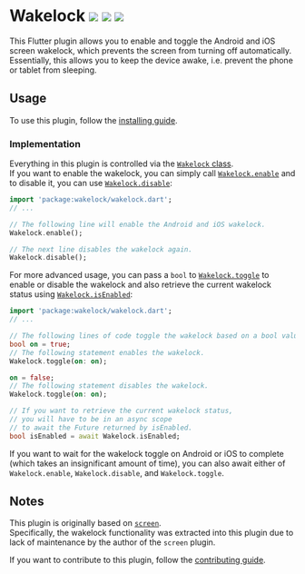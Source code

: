# Wakelock [![](https://travis-ci.com/creativecreatorormaybenot/wakelock.svg?branch=master)](https://travis-ci.com/creativecreatorormaybenot/wakelock) [![](https://img.shields.io/github/stars/creativecreatorormaybenot/wakelock.svg)](https://github.com/creativecreatorormaybenot/wakelock) [![](https://img.shields.io/pub/v/wakelock.svg)](https://pub.dev/packages/wakelock)

This Flutter plugin allows you to enable and toggle the Android and iOS screen wakelock, which prevents the screen from turning off automatically.  
Essentially, this allows you to keep the device awake, i.e. prevent the phone or tablet from sleeping.

## Usage

To use this plugin, follow the [installing guide](https://pub.dev/packages/wakelock#-installing-tab-).

### Implementation

Everything in this plugin is controlled via the [`Wakelock` class](https://pub.dev/documentation/wakelock/latest/wakelock/Wakelock-class.html).  
If you want to enable the wakelock, you can simply call [`Wakelock.enable`](https://pub.dev/documentation/wakelock/latest/wakelock/Wakelock/enable.html) and to disable it, you can use [`Wakelock.disable`](https://pub.dev/documentation/wakelock/latest/wakelock/Wakelock/disable.html):

```dart
import 'package:wakelock/wakelock.dart';
// ...

// The following line will enable the Android and iOS wakelock.
Wakelock.enable();

// The next line disables the wakelock again.
Wakelock.disable();
```

For more advanced usage, you can pass a `bool` to [`Wakelock.toggle`](https://pub.dev/documentation/wakelock/latest/wakelock/Wakelock/toggle.html) to enable or disable the wakelock and also retrieve the current wakelock status using [`Wakelock.isEnabled`](https://pub.dev/documentation/wakelock/latest/wakelock/Wakelock/isEnabled.html):

```dart
import 'package:wakelock/wakelock.dart';
// ...

// The following lines of code toggle the wakelock based on a bool value.
bool on = true;
// The following statement enables the wakelock.
Wakelock.toggle(on: on);

on = false;
// The following statement disables the wakelock.
Wakelock.toggle(on: on);

// If you want to retrieve the current wakelock status,
// you will have to be in an async scope
// to await the Future returned by isEnabled.
bool isEnabled = await Wakelock.isEnabled;
```

If you want to wait for the wakelock toggle on Android or iOS to complete (which takes an insignificant amount of time), you can also await either of `Wakelock.enable`, `Wakelock.disable`, and `Wakelock.toggle`.

## Notes

This plugin is originally based on [`screen`](https://pub.dev/packages/screen).  
Specifically, the wakelock functionality was extracted into this plugin due to lack of maintenance by the author of the `screen` plugin.

If you want to contribute to this plugin, follow the [contributing guide](https://github.com/creativecreatorormaybenot/wakelock/blob/master/CONTRIBUTING.md).
